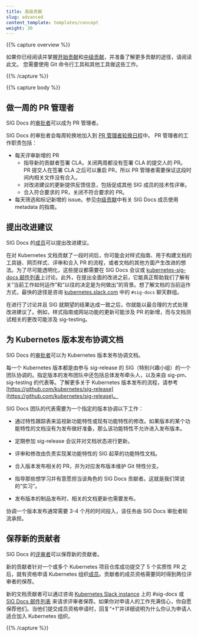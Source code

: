 ```yaml
---
title: 高级贡献
slug: advanced
content_template: templates/concept
weight: 30
---
```


<!--
---
title: Advanced contributing
slug: advanced
content_template: templates/concept
weight: 30
---
-->

{{% capture overview %}}

<!--
This page assumes that you've read and mastered the
[Start contributing](/docs/contribute/start/) and
[Intermediate contributing](/docs/contribute/intermediate/) topics and are ready
to learn about more ways to contribute. You need to use the Git command line
client and other tools for some of these tasks.
-->

如果你已经阅读并掌握[开始贡献](/docs/contribute/start/)和[中级贡献](/docs/contribute/intermediate/)，并准备了解更多贡献的途径，请阅读此文。
您需要使用 Git 命令行工具和其他工具做这些工作。

{{% /capture %}}

{{% capture body %}}

<!--
## Be the PR Wrangler for a week
-->

## 做一周的 PR 管理者

<!--
SIG Docs [approvers](/docs/contribute/participating/#approvers) can be PR
wranglers.
-->

SIG Docs 的[审批者](/docs/contribute/participating/#approvers)可以成为 PR 管理者。

<!--
SIG Docs approvers are added to the
[PR Wrangler rotation scheduler](https://github.com/kubernetes/website/wiki/PR-Wranglers)
for weekly rotations. The PR wrangler's duties include:
-->

SIG Docs 的审批者会每周轮换地加入到 [PR 管理者轮换日程](https://github.com/kubernetes/website/wiki/PR-Wranglers)中。
PR 管理者的工作职责包括：

<!--
- Review incoming pull requests daily.
  - Help new contributors sign the CLA, and close any PR where the CLA hasn't
    been signed for two weeks. PR authors can reopen the PR after signing the
    CLA, so this is a low-risk way to make sure nothing gets merged without a
    signed CLA.
  - Provide feedback on proposed changes, including helping facilitate technical
    review from members of other SIGs.
  - Merge PRs when they are ready, or close PRs that shouldn't be accepted.
- Triage and tag incoming issues daily. See
  [Intermediate contributing](/docs/contribute/intermediate/) for guidelines
  about how SIG Docs uses metadata.
-->

- 每天评审新增的 PR
  - 指导新的贡献者签署 CLA，关闭两周都没有签署 CLA 的提交人的 PR。
    PR 提交人在签署 CLA 之后可以重启 PR，所以 PR 管理者需要保证这段时间内相关文件没有合入。
  - 对改进建议的更新提供反馈信息，包括促成其他 SIG 成员的技术性评审。
  - 合入符合要求的 PR，关闭不符合要求的 PR。
- 每天筛选和标记新增的 issue。参见[中级贡献](/docs/contribute/intermediate/)中有关 SIG Docs 成员使用 metadata 的指南。

<!--
## Propose improvements
-->

## 提出改进建议

<!--
SIG Docs
[members](/docs/contribute/participating/#members) can propose improvements.
-->

SIG Docs 的[成员](/docs/contribute/participating/#members)可以提出改进建议。

<!--
After you've been contributing to the Kubernetes documentation for a while, you
may have ideas for improvement to the style guide, the toolchain used to build
the documentation, the website style, the processes for reviewing and merging
pull requests, or other aspects of the documentation. For maximum transparency,
these types of proposals need to be discussed in a SIG Docs meeting or on the
[kubernetes-sig-docs mailing list](https://groups.google.com/forum/#!forum/kubernetes-sig-docs).
In addition, it can really help to have some context about the way things
currently work and why past decisions have been made before proposing sweeping
changes. The quickest way to get answers to questions about how the documentation
currently works is to ask in the `#sig-docs` Slack channel on
[kubernetes.slack.com](https://kubernetes.slack.com)
-->

在对 Kubernetes 文档贡献了一段时间后，你可能会对样式指南、用于构建文档的工具链、网页样式、评审和合入 PR 的流程，或者文档的其他方面产生改进的想法。为了尽可能透明化，这些提议都需要在 SIG Docs 会议或 [kubernetes-sig-docs 邮件列表](https://groups.google.com/forum/#!forum/kubernetes-sig-docs)上讨论。此外，在提出全面的改进之前，它能真正帮助我们了解有关“当前工作如何运作”和“以往的决定是为何做出”的背景。想了解文档的当前运作方式，最快的途径是咨询 [kubernetes.slack.com](https://kubernetes.slack.com) 中的 `#sig-docs` 聊天群组。

<!--
After the discussion has taken place and the SIG is in agreement about the desired
outcome, you can work on the proposed changes in the way that is the most
appropriate. For instance, an update to the style guide or the website's
functionality might involve opening a pull request, while a change related to
documentation testing might involve working with sig-testing.
-->

在进行了讨论并且 SIG 就期望的结果达成一致之后，你就能以最合理的方式处理改进建议了。例如，样式指南或网站功能的更新可能涉及 PR 的新增，而与文档测试相关的更改可能涉及 sig-testing。

<!--
## Coordinate docs for a Kubernetes release
-->

## 为 Kubernetes 版本发布协调文档

<!--
SIG Docs [approvers](/docs/contribute/participating/#approvers) can coordinate
docs for a Kubernetes release.
-->

SIG Docs 的[审批者](/docs/contribute/participating/#approvers)可以为 Kubernetes 版本发布协调文档。

<!--
Each Kubernetes release is coordinated by a team of people participating in the
sig-release Special Interest Group (SIG). Others on the release team for a given
release include an overall release lead, as well as representatives from sig-pm,
sig-testing, and others. To find out more about Kubernetes release processes,
refer to
[https://github.com/kubernetes/sig-release](https://github.com/kubernetes/sig-release).
-->

每一个 Kubernetes 版本都是由参与 sig-release 的 SIG（特别兴趣小组）的一个团队协调的。指定版本的发布团队中还包括总体发布牵头人，以及来自 sig-pm、sig-testing 的代表等。了解更多关于 Kubernetes 版本发布的流程，请参考 [https://github.com/kubernetes/sig-release](https://github.com/kubernetes/sig-release)。

<!--
The SIG Docs representative for a given release coordinates the following tasks:
-->

SIG Docs 团队的代表需要为一个指定的版本协调以下工作：

<!--
- Monitor the feature-tracking spreadsheet for new or changed features with an
  impact on documentation. If documentation for a given feature won't be ready
  for the release, the feature may not be allowed to go into the release.
-->

- 通过特性跟踪表来监视新功能特性或现有功能特性的修改。如果版本的某个功能特性的文档没有为发布做好准备，那么该功能特性不允许进入发布版本。

<!--
- Attend sig-release meetings regularly and give updates on the status of the
  docs for the release.
-->

- 定期参加 sig-release 会议并对文档状态进行更新。

<!--
- Review and copyedit feature documentation drafted by the SIG responsible for
  implementing the feature.
-->

- 评审和修改由负责实现某功能特性的 SIG 起草的功能特性文档。

<!--
- Merge release-related pull requests and maintain the Git feature branch for
  the release.
-->

- 合入版本发布相关的 PR，并为对应发布版本维护 Git 特性分支。

<!--
- Mentor other SIG Docs contributors who want to learn how to do this role in
  the future. This is known as "shadowing".
-->

- 指导那些想学习并有意愿担当该角色的 SIG Docs 贡献者。这就是我们常说的“实习”。

<!--
- Publish the documentation changes related to the release when the release
  artifacts are published.
-->

- 发布版本的制品发布时，相关的文档更新也需要发布。

<!--
Coordinating a release is typically a 3-4 month commitment, and the duty is
rotated among SIG Docs approvers.
-->

协调一个版本发布通常需要 3-4 个月的时间投入，该任务由 SIG Docs 审批者轮流承担。

<!--
## Sponsor a new contributor
-->

## 保荐新的贡献者

<!--
SIG Docs [reviewers](/docs/contribute/participating/#reviewers) can sponsor
new contributors.
-->

SIG Docs 的[评审者](/docs/contribute/participating/#reviewers)可以保荐新的贡献者。

<!--
After a new contributor has successfully submitted 5 substantive pull requests
to one or more Kubernetes repositiries, they are eligible to apply for
[membership](/docs/contribute/participating#members) in the Kubernetes
organization. The contributor's membership needs to be backed by two sponsors
who are already reviewers.
-->

新的贡献者针对一个或多个 Kubernetes 项目仓库成功提交了 5 个实质性 PR 之后，就有资格申请 Kubernetes 组织[成员](/docs/contribute/participating#members)。贡献者的成员资格需要同时得到两位评审者的保荐。

<!--
New docs contributors can request sponsors by asking in the #sig-docs channel
on the [Kubernetes Slack instance](https://kubernetes.slack.com) or on the
[SIG Docs mailing list](https://groups.google.com/forum/#!forum/kubernetes-sig-docs).
If you feel confident about the applicant's work, you volunteer to sponsor them.
When they submit their membership application, reply to the application with a
"+1" and include details about why you think the applicant is a good fit for
membership in the Kubernetes organization.
-->

新的文档贡献者可以通过咨询 [Kubernetes Slack instance](https://kubernetes.slack.com) 上的 #sig-docs 或 [SIG Docs 邮件列表](https://groups.google.com/forum/#!forum/kubernetes-sig-docs) 来请求评审者保荐。如果你对申请人的工作充满信心，你自愿保荐他们。当他们提交成员资格申请时，回复“+1”并详细说明为什么你认为申请人适合加入 Kubernetes 组织。

{{% /capture %}}

